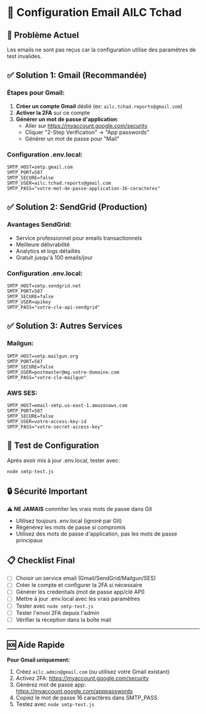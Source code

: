 # 📧 Configuration Email AILC Tchad

## 🚨 Problème Actuel
Les emails ne sont pas reçus car la configuration utilise des paramètres de test invalides.

## ✅ Solution 1: Gmail (Recommandée)

### Étapes pour Gmail:
1. **Créer un compte Gmail** dédié (ex: `ailc.tchad.reports@gmail.com`)
2. **Activer la 2FA** sur ce compte
3. **Générer un mot de passe d'application**:
   - Aller sur https://myaccount.google.com/security
   - Cliquer "2-Step Verification" → "App passwords"
   - Générer un mot de passe pour "Mail"

### Configuration .env.local:
```env
SMTP_HOST=smtp.gmail.com
SMTP_PORT=587
SMTP_SECURE=false
SMTP_USER=ailc.tchad.reports@gmail.com
SMTP_PASS="votre-mot-de-passe-application-16-caracteres"
```

## ✅ Solution 2: SendGrid (Production)

### Avantages SendGrid:
- Service professionnel pour emails transactionnels
- Meilleure délivrabilité
- Analytics et logs détaillés
- Gratuit jusqu'à 100 emails/jour

### Configuration .env.local:
```env
SMTP_HOST=smtp.sendgrid.net
SMTP_PORT=587
SMTP_SECURE=false
SMTP_USER=apikey
SMTP_PASS="votre-cle-api-sendgrid"
```

## ✅ Solution 3: Autres Services

### Mailgun:
```env
SMTP_HOST=smtp.mailgun.org
SMTP_PORT=587
SMTP_SECURE=false
SMTP_USER=postmaster@mg.votre-domaine.com
SMTP_PASS="votre-cle-mailgun"
```

### AWS SES:
```env
SMTP_HOST=email-smtp.us-east-1.amazonaws.com
SMTP_PORT=587
SMTP_SECURE=false
SMTP_USER=votre-access-key-id
SMTP_PASS="votre-secret-access-key"
```

## 🧪 Test de Configuration

Après avoir mis à jour .env.local, tester avec:
```bash
node smtp-test.js
```

## 🔒 Sécurité Important

⚠️ **NE JAMAIS** commiter les vrais mots de passe dans Git
- Utilisez toujours .env.local (ignoré par Git)
- Régénérez les mots de passe si compromis
- Utilisez des mots de passe d'application, pas les mots de passe principaux

## 📋 Checklist Final

- [ ] Choisir un service email (Gmail/SendGrid/Mailgun/SES)
- [ ] Créer le compte et configurer la 2FA si nécessaire
- [ ] Générer les credentials (mot de passe app/clé API)
- [ ] Mettre à jour .env.local avec les vrais paramètres
- [ ] Tester avec `node smtp-test.js`
- [ ] Tester l'envoi 2FA depuis l'admin
- [ ] Vérifier la réception dans la boîte mail

---

## 🆘 Aide Rapide

**Pour Gmail uniquement:**
1. Créez `ailc.admin@gmail.com` (ou utilisez votre Gmail existant)
2. Activez 2FA: https://myaccount.google.com/security
3. Générez mot de passe app: https://myaccount.google.com/apppasswords
4. Copiez le mot de passe 16 caractères dans SMTP_PASS
5. Testez avec `node smtp-test.js`
